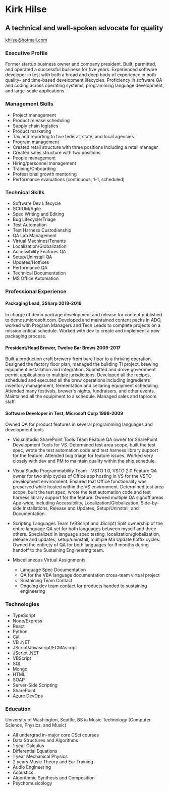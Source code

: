 # Kirk Hilse
## A technical and well-spoken advocate for quality
	
khilse@hotmail.com

### Executive Profile
Former startup business owner and company president. Built, permitted, and operated a successful business for five years. Experienced software developer in test with both a broad and deep body of experience in both quality- and time-based development lifecycles. Proficiency in software QA and coding across operating systems, programming language development, and large-scale applications.

### Management Skills
* Project management
* Product release scheduling
* Supply chain logistics
* Product marketing
* Tax and reporting to five federal, state, and local agencies
* Program management
* Created retail structure with three positions including a retail manager
* Created sales structure with two positions
* People management
* Hiring/personnel management
* Training/Onboarding
* Professional growth mentoring
* Performance evaluations (continuous, 1-1, scheduled)

### Technical Skills
* Software Dev Lifecycle
* SCRUM/Agile
* Spec Writing and Editing
* Bug Lifecycle/Triage
* Test Automation
* Test Harness Custodianship
* QA Lab Management
* Virtual Machines/Tenants
* Localization/Globalization
* Accessibility Features QA
* Setup/Uninstall QA
* Updates/Hotfixes
* Performance QA
* Technical Documentation
* MS Office Automation

### Professional Experience
#### Packaging Lead, 3Sharp	2018-2019
In charge of demo package development and release for content published to demos.microsoft.com. Developed and maintained content packs in ADO, worked with Program Managers and Tech Leads to complete projects on a mission critical schedule. Worked with dev to create and implement a new packaging process.
#### President/Head Brewer, Twelve Bar Brews	2009-2017
Built a production craft brewery from bare floor to a thriving operation. Designed the factory floor plan, managed the building TI project, brewing equipment installation and integration. Submitted and drove government permit applications to multiple jurisdictions. Developed all the recipes, scheduled and executed all the brew operations including ingredients inventory management, fermentation and cellaring equipment scheduling. Attended many festivals, brewer's nights, fundraisers, and other events. Maintained all the equipment to a schedule. Managed sales and taproom staff.
#### Software Developer in Test, Microsoft Corp	1998-2009
Owned QA for product features in several programming languages and development tools
* VisualStudio SharePoint Tools Team
Feature QA owner for SharePoint Development Tools for VS. Determined test area scope, built the test spec, wrote the test automation code and test harness library support for the feature. Attended bug triage for feature issues. Worked very closely with dev and PM to maintain quality within the ship schedule.
* VisualStudio Programmability Team - VSTO 1.0, VSTO 2.0
Feature QA owner for two ship cycles of Office app hosting in VS for the VSTO development environment. Ensured that Office functionality was preserved while hosted within the VS environment. Determined test area scope, built the test spec, wrote the test automation code and test harness library support for the feature. Owned multiple QA signoff areas App-wide, including Accessibility, Localization/Globalization, Side-by-side Installations, Release and Updates, Setup/Uninstall, and Documentation.
* Scripting Languages Team (VBScript and JScript)
Split ownership of the entire language QA set for both languages between myself and three others. Specialized in language spec testing, localization/globalization, release and updates, setup/uninstall, multiple MS Update hotfix cycles. Owned the entirety of QA for both languages for 9 months during handoff to the Sustaining Engineering team.

* Miscellaneous Virtual Assignments
    * Language Spec Documentation
    * QA for the VBA language documentation cross-team virtual project
    * Sustaining Team Contact
    * Ongoing dev team contact for products handed to sustaining engineering

### Technologies

* TypeScript
* Node/Express
* React
* Python
* C#
* VB .NET
* JScript/Javascript/ECMAscript
* JScript .NET
* VBScript
* SQL
* Mongo
* HTML
* SOAP
* Server-Side Scripting
* SharePoint
* Azure DevOps


### Education
University of Washington, Seattle, BS in Music Technology (Computer Science, Physics, and Music)

* All undergrad in-major core CSci courses
* Data Structures and Algorithms
* 1 year Calculus
* Differential Equations
* 1 year Mechanical Physics
* 2 years Music Theory and Ear Training
* Audio Engineering
* Acoustics
* Algorithmic Synthesis and Composition
* Psychomusicology
